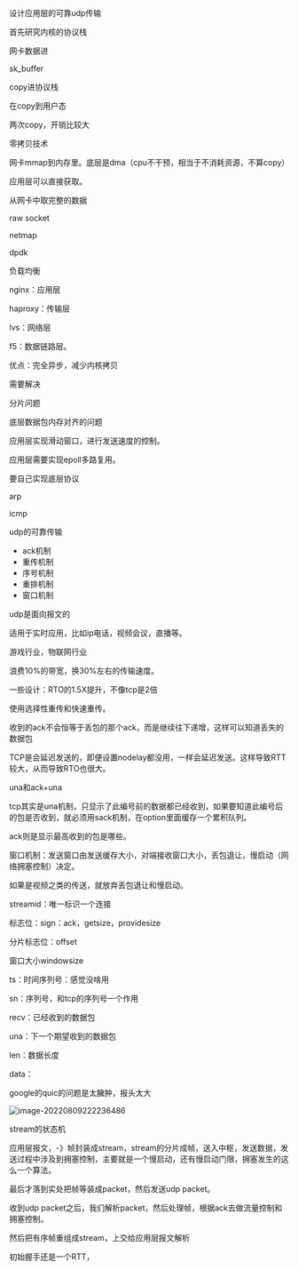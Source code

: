 设计应用层的可靠udp传输



首先研究内核的协议栈

网卡数据进

sk_buffer

copy进协议栈

在copy到用户态



两次copy，开销比较大

零拷贝技术

网卡mmap到内存里。底层是dma（cpu不干预，相当于不消耗资源，不算copy）

应用层可以直接获取。



从网卡中取完整的数据

raw socket

netmap

dpdk



负载均衡

nginx：应用层

haproxy：传输层

lvs：网络层

f5：数据链路层。



优点：完全异步，减少内核拷贝

需要解决 

分片问题

底层数据包内存对齐的问题

应用层实现滑动窗口，进行发送速度的控制。

应用层需要实现epoll多路复用。

要自己实现底层协议

arp

icmp





udp的可靠传输

- ack机制
- 重传机制
- 序号机制
- 重排机制
- 窗口机制



udp是面向报文的



适用于实时应用，比如ip电话，视频会议，直播等。

游戏行业，物联网行业



浪费10%的带宽，换30%左右的传输速度。

一些设计：RTO的1.5X提升，不像tcp是2倍

使用选择性重传和快速重传。



收到的ack不会恒等于丢包的那个ack，而是继续往下递增，这样可以知道丢失的数据包



TCP是会延迟发送的，即便设置nodelay都没用，一样会延迟发送。这样导致RTT较大，从而导致RTO也很大。



una和ack+una



tcp其实是una机制，只显示了此编号前的数据都已经收到，如果要知道此编号后的包是否收到，就必须用sack机制，在option里面缓存一个累积队列。

ack则是显示最高收到的包是哪些。



窗口机制：发送窗口由发送缓存大小，对端接收窗口大小，丢包退让，慢启动（网络拥塞控制）决定。

如果是视频之类的传送，就放弃丢包退让和慢启动。



streamid：唯一标识一个连接

标志位：sign：ack，getsize，providesize

分片标志位：offset

窗口大小windowsize

ts：时间序列号：感觉没啥用

sn：序列号，和tcp的序列号一个作用

recv：已经收到的数据包

una：下一个期望收到的数据包

len：数据长度

data：





google的quic的问题是太臃肿，报头太大



![image-20220809222236486](C:\Users\37412\AppData\Roaming\Typora\typora-user-images\image-20220809222236486.png)



stream的状态机

应用层报文，-》帧封装成stream，stream的分片成帧，送入中枢，发送数据，发送过程中涉及到拥塞控制，主要就是一个慢启动，还有慢启动门限，拥塞发生的这么一个算法。

最后才落到实处把帧等装成packet，然后发送udp packet。

收到udp packet之后，我们解析packet，然后处理帧，根据ack去做流量控制和拥塞控制。

然后把有序帧重组成stream，上交给应用层报文解析



初始握手还是一个RTT，





